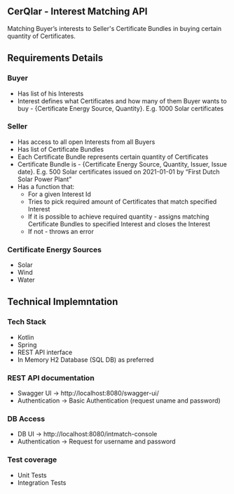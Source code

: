 ## CerQlar - Interest Matching API
Matching Buyer’s interests to Seller's Certificate Bundles in buying certain quantity of Certificates.

## Requirements Details
### Buyer
- Has list of his Interests
- Interest defines what Certificates and how many of them Buyer wants to buy -
{Certificate Energy Source, Quantity}. E.g. 1000 Solar certificates
### Seller
- Has access to all open Interests from all Buyers
- Has list of Certificate Bundles
- Each Certificate Bundle represents certain quantity of Certificates
- Certificate Bundle is - {Certificate Energy Source, Quantity, Issuer, Issue date}.
E.g. 500 Solar certificates issued on 2021-01-01 by “First Dutch Solar Power Plant”
- Has a function that:
  - For a given Interest Id
  - Tries to pick required amount of Certificates that match specified Interest
  - If it is possible to achieve required quantity - assigns matching Certificate
Bundles to specified Interest and closes the Interest
  - If not - throws an error
### Certificate Energy Sources
- Solar
- Wind
- Water

## Technical Implemntation
### Tech Stack
 - Kotlin
 - Spring
 - REST API interface
 - In Memory H2 Database (SQL DB) as preferred
### REST API documentation
 - Swagger UI -> http://localhost:8080/swagger-ui/
 - Authentication -> Basic Authentication (request uname and password)

### DB Access
 - DB UI -> http://localhost:8080/intmatch-console
 - Authentication -> Request for username and password

### Test coverage
 - Unit Tests
 - Integration Tests
